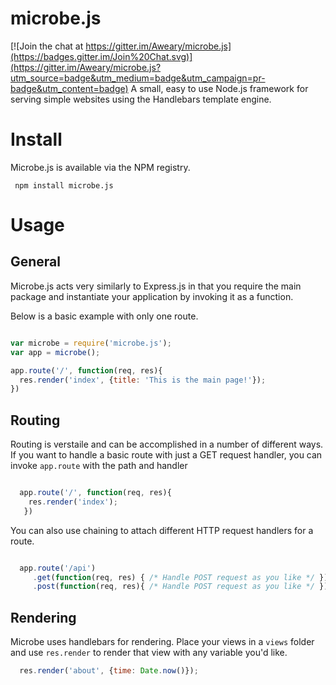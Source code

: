 # microbe.js

[![Join the chat at https://gitter.im/Aweary/microbe.js](https://badges.gitter.im/Join%20Chat.svg)](https://gitter.im/Aweary/microbe.js?utm_source=badge&utm_medium=badge&utm_campaign=pr-badge&utm_content=badge)
A small, easy to use Node.js framework for serving simple websites using the Handlebars template engine.


# Install

Microbe.js is available via the NPM registry.

``` npm install microbe.js```


# Usage

## General

Microbe.js acts very similarly to Express.js in that you require the main package and instantiate your application by invoking it as a function.

Below is a basic example with only one route.

```js

var microbe = require('microbe.js');
var app = microbe();

app.route('/', function(req, res){
  res.render('index', {title: 'This is the main page!'});
})

```

## Routing

Routing is verstaile and can be accomplished in a number of different ways. If you want to handle a basic route with just a GET request handler, you can invoke `app.route` with the path and handler

```js

  app.route('/', function(req, res){
    res.render('index');
   })

```


You can also use chaining to attach different HTTP request handlers for a route.

```js

  app.route('/api')
     .get(function(req, res) { /* Handle POST request as you like */ });
     .post(function(req, res){ /* Handle POST request as you like */ });

```


## Rendering


Microbe uses handlebars for rendering. Place your views in a `views` folder and use `res.render` to render that view with any variable you'd like.

```js
  res.render('about', {time: Date.now()});
```
